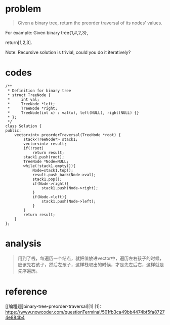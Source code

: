 # problem
>Given a binary tree, return the preorder traversal of its nodes' values.

For example:
Given binary tree{1,#,2,3},


return[1,2,3].

Note: Recursive solution is trivial, could you do it iteratively?

# codes
```
/**
 * Definition for binary tree
 * struct TreeNode {
 *     int val;
 *     TreeNode *left;
 *     TreeNode *right;
 *     TreeNode(int x) : val(x), left(NULL), right(NULL) {}
 * };
 */
class Solution {
public:
    vector<int> preorderTraversal(TreeNode *root) {
        stack<TreeNode*> stack1;
        vector<int> result;
        if(!root)
            return result; 
        stack1.push(root);
        TreeNode *Node=NULL;
        while(!stack1.empty()){
            Node=stack1.top();
            result.push_back(Node->val);
            stack1.pop();
            if(Node->right){
                stack1.push(Node->right);
            }
            if(Node->left){
                stack1.push(Node->left);
            }
        }
        return result;
    }
};

```

# analysis
>用到了栈，每遍历一个结点，就把值放进vector中，遍历左右孩子的时候，应该先右孩子，然后左孩子，这样栈取出的时候，才是先左后右，这样就是先序遍历。

# reference
[[编程题]binary-tree-preorder-traversal][1]
[1]: https://www.nowcoder.com/questionTerminal/501fb3ca49bb4474bf5fa87274e884b4